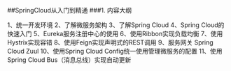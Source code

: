 ##SpringCloud从入门到精通
###1.	内容大纲

1、统一开发环境
2、了解微服务架构
3、了解Spring Cloud
4、Spring Cloud的快速入门
5、Eureka服务注册中心的使用
6、使用Ribbon实现负载均衡
7、使用Hystrix实现容错
8、使用Feign实现声明式的REST调用
9、服务网关 Spring Cloud Zuul
10、使用Spring Cloud Config统一使用管理微服务的配置
11、使用Spring Cloud Bus（消息总线）实现自动更新
